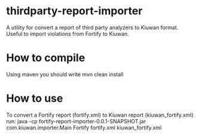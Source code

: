 # thirdparty-report-importer
A utility for convert a report of third party analyzers to Kiuwan format. Useful to import violations from Fortify to Kiuwan.

# How to compile
Using maven you should write mvn clean install

# How to use
To convert a Fortify report (fortify.xml) to Kiuwan report (kiuwan_fortify.xml) run:
java -cp fortify-report-importer-0.0.1-SNAPSHOT.jar com.kiuwan.importer.Main Fortify fortify.xml kiuwan_fortify.xml
